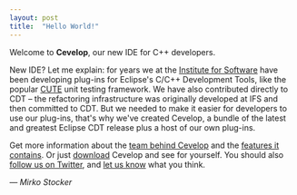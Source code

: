```yaml
---
layout: post
title:  "Hello World!"
---
```


Welcome to **Cevelop**, our new IDE for C++ developers.

New IDE? Let me explain: for years we at the [Institute for Software](http://ifs.hsr.ch) have been developing plug-ins for Eclipse's C/C++ Development Tools, like the popular [CUTE](http://www.cute-test.com) unit testing framework. We have also contributed directly to CDT &ndash; the refactoring infrastructure was originally developed at IFS and then committed to CDT. But we needed to make it easier for developers to use our plug-ins, that's why we've created Cevelop, a bundle of the latest and greatest Eclipse CDT release plus a host of our own plug-ins.

Get more information about the [team behind Cevelop](/about) and the [features it contains](/features). Or just [download](/download) Cevelop and see for yourself. You should also [follow us on Twitter](http://twitter.com/cevelop), and [let us know](/contact) what you think.

<p class="pull-right">
  <em>&mdash; Mirko Stocker</em>
</p>

